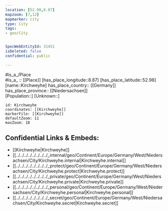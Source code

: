```yaml
---
location: [52.98,8.87] 
mapzoom: [7,12] 
mapmarker: city 
type: City
tags:
- geo/City


SpocWebEntityId: 31451
isDeleted: false
confidential: public

---
```

#is_a_/Place  
#is_a_ :: [[Place]] 
[has_place_longitude::8.87] 
[has_place_latitude::52.98] 
[name::Kirchweyhe] 
has_place_country:: [[Germany]]  
has_place_province:: [[Niedersachsen]]  
[Population::] 
[Unknown::] 


```leaflet
id: Kirchweyhe
coordinates: [[Kirchweyhe]] 
markerFile: [[Kirchweyhe]] 
defaultZoom: 11 
maxZoom: 18
```


## Confidential Links & Embeds: 
- [[Kirchweyhe|Kirchweyhe]]  
- [[../../../../../../../../_internal/geo/Continent/Europe/Germany/West/Niedersachsen/City/Kirchweyhe.internal|Kirchweyhe.internal]] 
- [[../../../../../../../../_protect/geo/Continent/Europe/Germany/West/Niedersachsen/City/Kirchweyhe.protect|Kirchweyhe.protect]] 
- [[../../../../../../../../_private/geo/Continent/Europe/Germany/West/Niedersachsen/City/Kirchweyhe.private|Kirchweyhe.private]] 
- [[../../../../../../../../_personal/geo/Continent/Europe/Germany/West/Niedersachsen/City/Kirchweyhe.personal|Kirchweyhe.personal]] 
- [[../../../../../../../../_secret/geo/Continent/Europe/Germany/West/Niedersachsen/City/Kirchweyhe.secret|Kirchweyhe.secret]] 
